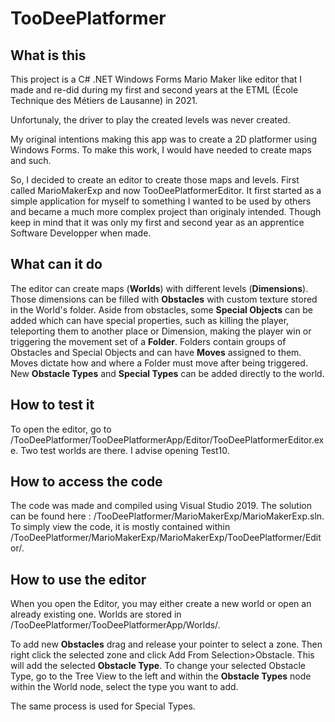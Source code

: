 # TooDeePlatformer

## What is this

This project is a C# .NET Windows Forms Mario Maker like editor that I made and re-did during my first and second years at the ETML (École Technique des Métiers de Lausanne) in 2021.

Unfortunaly, the driver to play the created levels was never created.

My original intentions making this app was to create a 2D platformer using Windows Forms. To make this work, I would have needed to create maps and such.

So, I decided to create an editor to create those maps and levels. First called MarioMakerExp and now TooDeePlatformerEditor.
It first started as a simple application for myself to something I wanted to be used by others and became a much more complex project than originaly intended.
Though keep in mind that it was only my first and second year as an apprentice Software Developper when made.

## What can it do

The editor can create maps (**Worlds**) with different levels (**Dimensions**).
Those dimensions can be filled with **Obstacles** with custom texture stored in the World's folder.
Aside from obstacles, some **Special Objects** can be added which can have special properties, such as killing the player, teleporting them to another place or Dimension, making the player win or triggering the movement set of a **Folder**.
Folders contain groups of Obstacles and Special Objects and can have **Moves** assigned to them. Moves dictate how and where a Folder must move after being triggered.
New **Obstacle Types** and **Special Types** can be added directly to the world.

## How to test it

To open the editor, go to /TooDeePlatformer/TooDeePlatformerApp/Editor/TooDeePlatformerEditor.exe.
Two test worlds are there. I advise opening Test10.

## How to access the code

The code was made and compiled using Visual Studio 2019.
The solution can be found here : /TooDeePlatformer/MarioMakerExp/MarioMakerExp.sln.
To simply view the code, it is mostly contained within /TooDeePlatformer/MarioMakerExp/MarioMakerExp/TooDeePlatformer/Editor/.

## How to use the editor

When you open the Editor, you may either create a new world or open an already existing one. 
Worlds are stored in /TooDeePlatformer/TooDeePlatformerApp/Worlds/.

To add new **Obstacles** drag and release your pointer to select a zone.
Then right click the selected zone and click Add From Selection>Obstacle.
This will add the selected **Obstacle Type**. 
To change your selected Obstacle Type, go to the Tree View to the left and within the **Obstacle Types** node within the World node, select the type you want to add.

The same process is used for Special Types.
